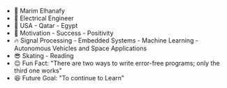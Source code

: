 - 👋 Marim Elhanafy
- 👀 Electrical Engineer
- 📍 USA - Qatar - Egypt
- 🌱 Motivation - Success - Positivity
- 🔥 Signal Processing - Embedded Systems - Machine Learning - Autonomous Vehicles and Space Applications
- 😎 Skating - Reading
- 😉 Fun Fact: "There are two ways to write error-free programs; only the third one works"
- 😆 Future Goal: "To continue to Learn"

<!---
marimelhanafy/marimelhanafy is a ✨ special ✨ repository because its `README.md` (this file) appears on your GitHub profile.
You can click the Preview link to take a look at your changes.
--->
